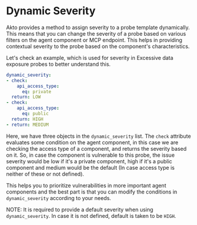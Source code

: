 # Dynamic Severity

Akto provides a method to assign severity to a probe template dynamically. This means that you can change the severity of a probe based on various filters on the agent component or MCP endpoint. This helps in providing contextual severity to the probe based on the component's characteristics.

Let's check an example, which is used for severity in Excessive data exposure probes to better understand this.

```yaml
dynamic_severity:
- check:
    api_access_type:
      eq: private
  return: LOW
- check:
    api_access_type:
      eq: public
  return: HIGH
- return: MEDIUM
```

Here, we have three objects in the `dynamic_severity` list. The `check` attribute evaluates some condition on the agent component, in this case we are checking the access type of a component, and returns the severity based on it. So, in case the component is vulnerable to this probe, the issue severity would be low if it's a private component, high if it's a public component and medium would be the default (In case access type is neither of these or not defined).

This helps you to prioritize vulnerabilities in more important agent components and the best part is that you can modify the conditions in `dynamic_severity` according to your needs.

NOTE: It is required to provide a default severity when using `dynamic_severity`. In case it is not defined, default is taken to be `HIGH`.

